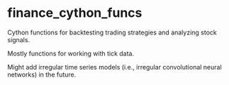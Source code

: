 # finance_cython_funcs
Cython functions for backtesting trading strategies and analyzing stock signals.

Mostly functions for working with tick data.

Might add irregular time series models (i.e., irregular convolutional neural networks) in the future.
